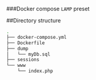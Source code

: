 ###Docker compose `LAMP` preset

##Directory structure
```bash
.
├── docker-compose.yml
├── Dockerfile
├── dump
│   └── myDb.sql
├── sessions
└── www
    └── index.php
```


